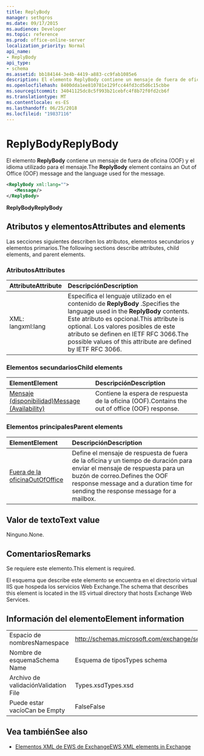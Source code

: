 ```yaml
---
title: ReplyBody
manager: sethgros
ms.date: 09/17/2015
ms.audience: Developer
ms.topic: reference
ms.prod: office-online-server
localization_priority: Normal
api_name:
- ReplyBody
api_type:
- schema
ms.assetid: bb184144-3e4b-4419-a883-cc9fab1085e6
description: El elemento ReplyBody contiene un mensaje de fuera de oficina (OOF) y el idioma utilizado para el mensaje.
ms.openlocfilehash: 8400dda1ee810781e129fcc44fd3cd5d6c15cbbe
ms.sourcegitcommit: 34041125dc8c5f993b21cebfc4f8b72f0fd2cb6f
ms.translationtype: MT
ms.contentlocale: es-ES
ms.lasthandoff: 06/25/2018
ms.locfileid: "19837116"
---
```

# <a name="replybody"></a><span data-ttu-id="7cec0-103">ReplyBody</span><span class="sxs-lookup"><span data-stu-id="7cec0-103">ReplyBody</span></span>

<span data-ttu-id="7cec0-104">El elemento **ReplyBody** contiene un mensaje de fuera de oficina (OOF) y el idioma utilizado para el mensaje.</span><span class="sxs-lookup"><span data-stu-id="7cec0-104">The **ReplyBody** element contains an Out of Office (OOF) message and the language used for the message.</span></span> 
  
```XML
<ReplyBody xml:lang="">
   <Message/>
</ReplyBody>
```

 <span data-ttu-id="7cec0-105">**ReplyBody**</span><span class="sxs-lookup"><span data-stu-id="7cec0-105">**ReplyBody**</span></span>
## <a name="attributes-and-elements"></a><span data-ttu-id="7cec0-106">Atributos y elementos</span><span class="sxs-lookup"><span data-stu-id="7cec0-106">Attributes and elements</span></span>

<span data-ttu-id="7cec0-107">Las secciones siguientes describen los atributos, elementos secundarios y elementos primarios.</span><span class="sxs-lookup"><span data-stu-id="7cec0-107">The following sections describe attributes, child elements, and parent elements.</span></span>
  
### <a name="attributes"></a><span data-ttu-id="7cec0-108">Atributos</span><span class="sxs-lookup"><span data-stu-id="7cec0-108">Attributes</span></span>

|<span data-ttu-id="7cec0-109">**Attribute**</span><span class="sxs-lookup"><span data-stu-id="7cec0-109">**Attribute**</span></span>|<span data-ttu-id="7cec0-110">**Descripción**</span><span class="sxs-lookup"><span data-stu-id="7cec0-110">**Description**</span></span>|
|:-----|:-----|
|<span data-ttu-id="7cec0-111">XML: lang</span><span class="sxs-lookup"><span data-stu-id="7cec0-111">xml:lang</span></span>  <br/> |<span data-ttu-id="7cec0-112">Especifica el lenguaje utilizado en el contenido de **ReplyBody** .</span><span class="sxs-lookup"><span data-stu-id="7cec0-112">Specifies the language used in the **ReplyBody** contents.</span></span> <span data-ttu-id="7cec0-113">Este atributo es opcional.</span><span class="sxs-lookup"><span data-stu-id="7cec0-113">This attribute is optional.</span></span> <span data-ttu-id="7cec0-114">Los valores posibles de este atributo se definen en IETF RFC 3066.</span><span class="sxs-lookup"><span data-stu-id="7cec0-114">The possible values of this attribute are defined by IETF RFC 3066.</span></span>  <br/> |
   
### <a name="child-elements"></a><span data-ttu-id="7cec0-115">Elementos secundarios</span><span class="sxs-lookup"><span data-stu-id="7cec0-115">Child elements</span></span>

|<span data-ttu-id="7cec0-116">**Element**</span><span class="sxs-lookup"><span data-stu-id="7cec0-116">**Element**</span></span>|<span data-ttu-id="7cec0-117">**Descripción**</span><span class="sxs-lookup"><span data-stu-id="7cec0-117">**Description**</span></span>|
|:-----|:-----|
|[<span data-ttu-id="7cec0-118">Mensaje (disponibilidad)</span><span class="sxs-lookup"><span data-stu-id="7cec0-118">Message (Availability)</span></span>](message-availability.md) <br/> |<span data-ttu-id="7cec0-119">Contiene la espera de respuesta de la oficina (OOF).</span><span class="sxs-lookup"><span data-stu-id="7cec0-119">Contains the out of office (OOF) response.</span></span>  <br/> |
   
### <a name="parent-elements"></a><span data-ttu-id="7cec0-120">Elementos principales</span><span class="sxs-lookup"><span data-stu-id="7cec0-120">Parent elements</span></span>

|<span data-ttu-id="7cec0-121">**Element**</span><span class="sxs-lookup"><span data-stu-id="7cec0-121">**Element**</span></span>|<span data-ttu-id="7cec0-122">**Descripción**</span><span class="sxs-lookup"><span data-stu-id="7cec0-122">**Description**</span></span>|
|:-----|:-----|
|[<span data-ttu-id="7cec0-123">Fuera de la oficina</span><span class="sxs-lookup"><span data-stu-id="7cec0-123">OutOfOffice</span></span>](outofoffice.md) <br/> |<span data-ttu-id="7cec0-124">Define el mensaje de respuesta de fuera de la oficina y un tiempo de duración para enviar el mensaje de respuesta para un buzón de correo.</span><span class="sxs-lookup"><span data-stu-id="7cec0-124">Defines the OOF response message and a duration time for sending the response message for a mailbox.</span></span>  <br/> |
   
## <a name="text-value"></a><span data-ttu-id="7cec0-125">Valor de texto</span><span class="sxs-lookup"><span data-stu-id="7cec0-125">Text value</span></span>

<span data-ttu-id="7cec0-126">Ninguno.</span><span class="sxs-lookup"><span data-stu-id="7cec0-126">None.</span></span>
  
## <a name="remarks"></a><span data-ttu-id="7cec0-127">Comentarios</span><span class="sxs-lookup"><span data-stu-id="7cec0-127">Remarks</span></span>

<span data-ttu-id="7cec0-128">Se requiere este elemento.</span><span class="sxs-lookup"><span data-stu-id="7cec0-128">This element is required.</span></span>
  
<span data-ttu-id="7cec0-129">El esquema que describe este elemento se encuentra en el directorio virtual IIS que hospeda los servicios Web Exchange.</span><span class="sxs-lookup"><span data-stu-id="7cec0-129">The schema that describes this element is located in the IIS virtual directory that hosts Exchange Web Services.</span></span>
  
## <a name="element-information"></a><span data-ttu-id="7cec0-130">Información del elemento</span><span class="sxs-lookup"><span data-stu-id="7cec0-130">Element information</span></span>

|||
|:-----|:-----|
|<span data-ttu-id="7cec0-131">Espacio de nombres</span><span class="sxs-lookup"><span data-stu-id="7cec0-131">Namespace</span></span>  <br/> |http://schemas.microsoft.com/exchange/services/2006/types  <br/> |
|<span data-ttu-id="7cec0-132">Nombre de esquema</span><span class="sxs-lookup"><span data-stu-id="7cec0-132">Schema Name</span></span>  <br/> |<span data-ttu-id="7cec0-133">Esquema de tipos</span><span class="sxs-lookup"><span data-stu-id="7cec0-133">Types schema</span></span>  <br/> |
|<span data-ttu-id="7cec0-134">Archivo de validación</span><span class="sxs-lookup"><span data-stu-id="7cec0-134">Validation File</span></span>  <br/> |<span data-ttu-id="7cec0-135">Types.xsd</span><span class="sxs-lookup"><span data-stu-id="7cec0-135">Types.xsd</span></span>  <br/> |
|<span data-ttu-id="7cec0-136">Puede estar vacío</span><span class="sxs-lookup"><span data-stu-id="7cec0-136">Can be Empty</span></span>  <br/> |<span data-ttu-id="7cec0-137">False</span><span class="sxs-lookup"><span data-stu-id="7cec0-137">False</span></span>  <br/> |
   
## <a name="see-also"></a><span data-ttu-id="7cec0-138">Vea también</span><span class="sxs-lookup"><span data-stu-id="7cec0-138">See also</span></span>



- [<span data-ttu-id="7cec0-139">Elementos XML de EWS de Exchange</span><span class="sxs-lookup"><span data-stu-id="7cec0-139">EWS XML elements in Exchange</span></span>](ews-xml-elements-in-exchange.md)

